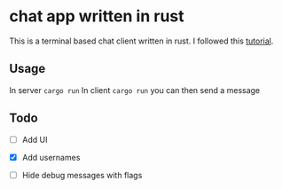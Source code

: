 # chat app written in rust
This is a terminal based chat client written in rust. I followed this [tutorial](https://www.youtube.com/watch?v=U8GGZ4TqlQs).
## Usage
In server
`cargo run`
In client
`cargo run`
you can then send a message

## Todo
- [ ] Add UI
- [x] Add usernames
- [ ] Hide debug messages with flags


